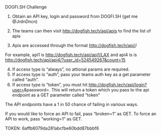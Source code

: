 DOGFI.SH Challenge
1.  Obtain an API key, login and password from DOGFI.SH
(get me @JrdnDncn)

2.  The teams can then visit http://dogfish.tech/api/apis to find the list of apis

3.  Apis are accessed through the format http://dogfish.tech/api/<endpoint>/<params>

For example, api1 is http://dogfish.tech/api/api1/LAX and api4 is is http://dogfish.tech/api/api4/?user_id=524549267&count=15

4.  If access type is “always”, no attional params are required.
5.  If access type is “auth”, pass your teams auth key as a get parameter called “auth”.
6.  If access type is “token”, you must hit http://dogfish.tech/api/login?user=<user>&password=<password>. This will return a token which you pass to the api endpoint as a GET parameter called “token”

The API endpoints have a 1 in 50 chance of failing in various ways. 

If you would like to force an API to fail, pass “broken=1” as GET. To force an API to work, pass “working=1” as GET.


TOKEN: 6affb8079da281abcfbe60bdd87bbbf6
